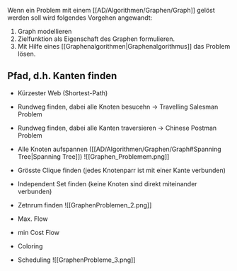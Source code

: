 Wenn ein Problem mit einem [[AD/Algorithmen/Graphen/Graph]] gelöst werden soll wird folgendes Vorgehen angewandt:
1. Graph modellieren
2. Zielfunktion als Eigenschaft des Graphen formulieren.
3. Mit Hilfe eines [[Graphenalgorithmen|Graphenalgorithmus]] das Problem lösen.


## Pfad, d.h. Kanten finden
- Kürzester Web (Shortest-Path)
- Rundweg finden, dabei alle Knoten besucehn -> Travelling Salesman Problem
- Rundweg finden, dabei alle Kanten traversieren -> Chinese Postman Problem
- Alle Knoten aufspannen ([[AD/Algorithmen/Graphen/Graph#Spanning Tree|Spanning Tree]])
![[Graphen_Problemem.png]]

- Grösste Clique finden (jedes Knotenparr ist mit einer Kante verbunden)
- Independent Set finden (keine Knoten sind direkt miteinander verbunden)
- Zetnrum finden
![[GraphenProblemen_2.png]]
- Max. Flow
- min Cost Flow
- Coloring
- Scheduling
![[GraphenProbleme_3.png]]